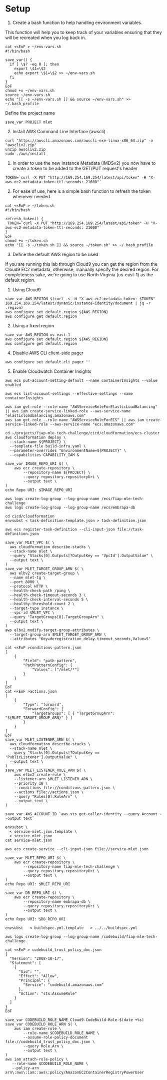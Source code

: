 # Setup

1. Create a bash function to help handling environment variables.

This function will help you to keep track of your variables ensuring that they will be recreated when you log back in.


```
cat <<EoF > ~/env-vars.sh
#!/bin/bash

save_var() {
  if [ \$? -eq 0 ]; then
    export \$1=\$2
    echo export \$1=\$2 >> ~/env-vars.sh
  fi
}
EoF
chmod +x ~/env-vars.sh
source ~/env-vars.sh
echo "[[ -s ~/env-vars.sh ]] && source ~/env-vars.sh" >> ~/.bash_profile

```

Define the project name

```
save_var PROJECT mlet
```

2. Install AWS Command Line Interface (awscli)

```
curl "https://awscli.amazonaws.com/awscli-exe-linux-x86_64.zip" -o "awscliv2.zip"
unzip awscliv2.zip
sudo ./aws/install
```

 1. In order to use the new Instance Metadata (IMDSv2) you now have to create a token to be added to the GET/PUT request's header

 ```
 TOKEN=`curl -X PUT "http://169.254.169.254/latest/api/token" -H "X-aws-ec2-metadata-token-ttl-seconds: 21600"`
 ```

 2. For ease of use, here is a simple bash function to refresh the token whenever needed.

 ```
 cat <<EoF > ~/token.sh
 #!/bin/bash

refresh_token() {
  TOKEN=`curl -X PUT "http://169.254.169.254/latest/api/token" -H "X-aws-ec2-metadata-token-ttl-seconds: 21600"`
}
EoF
chmod +x ~/token.sh
echo "[[ -s ~/token.sh ]] && source ~/token.sh" >> ~/.bash_profile
 ```

3. Define the default AWS region to be used

If you are running this lab through Cloud9 you can get the region from the Cloud9 EC2 metadata, otherwise, manually specify the desired region.
For completeness sake, we're going to use North Virginia (us-east-1) as the default region.

 1. Using Cloud9

```
save_var AWS_REGION $(curl -s -H "X-aws-ec2-metadata-token: $TOKEN" 169.254.169.254/latest/dynamic/instance-identity/document | jq -r .region)
aws configure set default.region ${AWS_REGION}
aws configure get default.region

```

 2. Using a fixed region

 ```
save_var AWS_REGION us-east-1
aws configure set default.region ${AWS_REGION}
aws configure get default.region

```

4. Disable AWS CLI client-side pager

```
aws configure set default.cli_pager ''
```

5. Enable Cloudwatch Container Insights


```
aws ecs put-account-setting-default --name containerInsights --value enabled

aws ecs list-account-settings --effective-settings --name containerInsights

```

```
aws iam get-role --role-name "AWSServiceRoleForElasticLoadBalancing" || aws iam create-service-linked-role --aws-service-name "elasticloadbalancing.amazonaws.com"
aws iam get-role --role-name "AWSServiceRoleForECS" || aws iam create-service-linked-role --aws-service-name "ecs.amazonaws.com"
```

```
cd ~/projects/fiap-mle-tech-challenge/cicd/cloudformation/ecs-cluster
aws cloudformation deploy \
  --stack-name ${PROJECT} \
  --template-file build-infra.yaml \
  --parameter-overrides "EnvironmentName=${PROJECT}" \
  --capabilities CAPABILITY_IAM &
```

```
save_var IMAGE_REPO_URI $( \
    aws ecr create-repository \
        --repository-name ${PROJECT} \
        --query repository.repositoryUri \
        --output text \
)
echo Repo URI: $IMAGE_REPO_URI
```

```
aws logs create-log-group --log-group-name /ecs/fiap-mle-tech-challenge
aws logs create-log-group --log-group-name /ecs/embrapa-db
```

```
cd cicd/cloudformation
envsubst < task-definition-template.json > task-definition.json
```

```
aws ecs register-task-definition --cli-input-json file://task-definition.json
```

```
save_var MLET_VPC $( \
  aws cloudformation describe-stacks \
  --stack-name mlet \
  --query "Stacks[0].Outputs[?OutputKey == 'VpcId'].OutputValue" \
  --output text \
)
save_var MLET_TARGET_GROUP_ARN $( \
  aws elbv2 create-target-group \
  --name mlet-tg \
  --port 8000 \
  --protocol HTTP \
  --health-check-path /ping \
  --health-check-timeout-seconds 3 \
  --health-check-interval-seconds 5 \
  --healthy-threshold-count 2 \
  --target-type instance \
  --vpc-id $MLET_VPC \
  --query "TargetGroups[0].TargetGroupArn" \
  --output text \
)
aws elbv2 modify-target-group-attributes \
  --target-group-arn $MLET_TARGET_GROUP_ARN \
  --attributes "Key=deregistration_delay.timeout_seconds,Value=5"
```

```
cat <<EoF >conditions-pattern.json
[
    {
        "Field": "path-pattern",
        "PathPatternConfig": {
            "Values": ["/mlet/*"]
        }
    }
]
EoF
cat <<EoF >actions.json
[
    {
        "Type": "forward",
        "ForwardConfig": {
            "TargetGroups": [ { "TargetGroupArn": "${MLET_TARGET_GROUP_ARN}" } ]
        }
    }
]
EoF
save_var MLET_LISTENER_ARN $( \
  aws cloudformation describe-stacks \
  --stack-name mlet \
  --query "Stacks[0].Outputs[?OutputKey == 'PublicListener'].OutputValue" \
  --output text \
)
save_var MLET_LISTENER_RULE_ARN $( \
    aws elbv2 create-rule \
    --listener-arn $MLET_LISTENER_ARN \
    --priority 10 \
    --conditions file://conditions-pattern.json \
    --actions file://actions.json \
    --query "Rules[0].RuleArn" \
    --output text \
)

```

```
save_var AWS_ACCOUNT_ID `aws sts get-caller-identity --query Account --output text`
```

```
envsubst \
  < service-mlet.json.template \
  > service-mlet.json
cat service-mlet.json
```

```
aws ecs create-service --cli-input-json file://service-mlet.json
```

```
save_var MLET_REPO_URI $( \
    aws ecr create-repository \
        --repository-name fiap-mle-tech-challenge \
        --query repository.repositoryUri \
        --output text \
)
echo Repo URI: $MLET_REPO_URI

save_var DB_REPO_URI $( \
    aws ecr create-repository \
        --repository-name embrapa-db \
        --query repository.repositoryUri \
        --output text \
)
echo Repo URI: $DB_REPO_URI
```

```
envsubst   < buildspec.yml.template   > ../../buildspec.yml
```

```
aws logs create-log-group --log-group-name /codebuild/fiap-mle-tech-challenge
```

```
cat <<EoF > codebuild_trust_policy_doc.json
{
  "Version": "2008-10-17",
  "Statement": [
    {
      "Sid": "",
      "Effect": "Allow",
      "Principal": {
        "Service": "codebuild.amazonaws.com"
      },
      "Action": "sts:AssumeRole"
    }
  ]
}
EoF

```

```
save_var CODEBUILD_ROLE_NAME Cloud9-CodeBuild-Role-$(date +%s)
save_var CODEBUILD_ROLE_ARN $( \
    aws iam create-role \
        --role-name $CODEBUILD_ROLE_NAME \
        --assume-role-policy-document file://codebuild_trust_policy_doc.json \
        --query Role.Arn \
        --output text \
)
aws iam attach-role-policy \
   --role-name $CODEBUILD_ROLE_NAME \
   --policy-arn arn\:aws\:iam::aws\:policy/AmazonEC2ContainerRegistryPowerUser

```